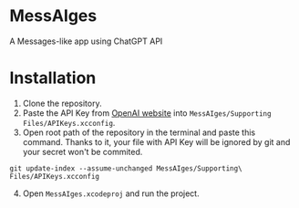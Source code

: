 # MessAIges
A Messages-like app using ChatGPT API

# Installation
1. Clone the repository.
2. Paste the API Key from [OpenAI website](https://platform.openai.com/account/api-keys) into `MessAIges/Supporting Files/APIKeys.xcconfig`.
3. Open root path of the repository in the terminal and paste this command. Thanks to it, your file with API Key will be ignored by git and your secret won't be commited.
```
git update-index --assume-unchanged MessAIges/Supporting\ Files/APIKeys.xcconfig
```
4. Open `MessAIges.xcodeproj` and run the project.
